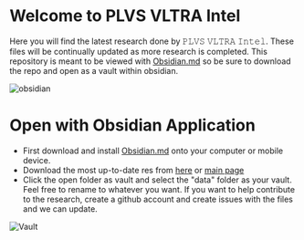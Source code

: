 # Welcome to PLVS VLTRA Intel
Here you will find the latest research done by 𝙿𝙻𝚅𝚂 𝚅𝙻𝚃𝚁𝙰 𝙸𝚗𝚝𝚎𝚕. These files will be continually updated as more research is completed. This repository is meant to be viewed with [Obsidian.md](https://obsidian.md/) so be sure to download the repo and open as a vault within obsidian.

![obsidian](https://user-images.githubusercontent.com/115485095/194904324-32f831c2-b10e-403b-8886-d4a7cc86f2e8.png)

# Open with Obsidian Application
* First download and install [Obsidian.md](https://obsidian.md/) onto your computer or mobile device.
* Download the most up-to-date res from [here](https://github.com/pvintel/res/archive/refs/heads/main.zip) or [main page](https://github.com/pvintel/res)
* Click the open folder as vault and select the "data" folder as your vault. Feel free to rename to whatever you want. If you want to help contribute to the research, create a github account and create issues with the files and we can update. 

![Vault](https://user-images.githubusercontent.com/115485095/194919094-27a3600e-46b7-4df4-bf44-4018b76dc0d2.PNG)
